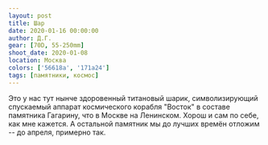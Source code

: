 ```yaml
---
layout: post
title: Шар
date: 2020-01-16 00:00:00
author: Д.Г.
gear: [70D, 55-250mm]
shoot_date: 2020-01-08
location: Москва
colors: ['56618a', '171a24']
tags: [памятники, космос]
---
```

Это у нас тут нынче здоровенный титановый шарик, символизирующий спускаемый аппарат космического корабля "Восток" в составе памятника Гагарину, что в Москве на Ленинском. Хорош и сам по себе, как мне кажется. А остальной памятник мы до лучших времён отложим -- до апреля, примерно так.
